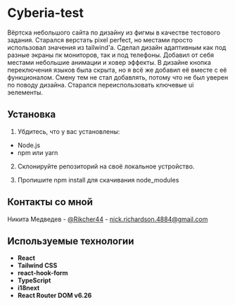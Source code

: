 # Cyberia-test

Вёртска небольшого сайта по дизайну из фигмы в качестве тестового задания. Старался верстать pixel perfect, но местами просто использовал значения из tailwind'а. Сделал дизайн адаптивным как под разные экраны пк мониторов, так и под телефоны. Добавил от себя местами небольшие анимации и ховер эффекты. В дизайне кнопка переключения языков была скрыта, но я всё же добавил её вместе с её функционалом. Смену тем не стал добавлять, потому что не был уверен по поводу дизайна. Старался переиспользовать ключевые ui эелементы. 


## Установка

1. Убдитесь, что у вас установлены:

- Node.js 
- npm или yarn 

2. Склонируйте репозиторий на своё локальное устройство.

3. Пропишите npm install для скачивания node_modules

## Контакты со мной

Никита Медведев - [@Rikcher44](https://telegram.org/@Rikcher44) - nick.richardson.4884@gmail.com

## Используемые технологии

- **React**
- **Tailwind CSS**
- **react-hook-form**
- **TypeScript**
- **i18next**
- **React Router DOM v6.26**
